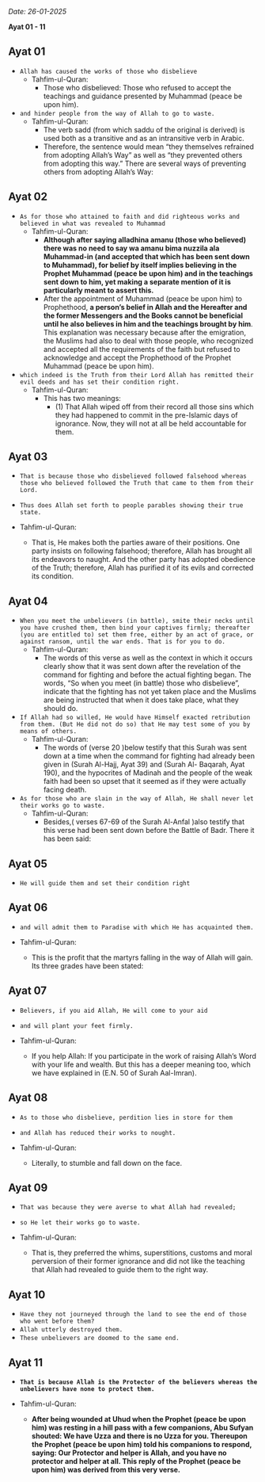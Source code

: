 _Date: 26-01-2025_

**Ayat 01 - 11**

## Ayat 01

- `Allah has caused the works of those who disbelieve`
  - Tahfim-ul-Quran:
    - Those who disbelieved: Those who refused to accept the teachings and guidance presented by Muhammad (peace be upon him).
- `and hinder people from the way of Allah to go to waste.`
  - Tahfim-ul-Quran:
    - The verb sadd (from which saddu of the original is derived) is used both as a transitive and as an intransitive verb in Arabic.
    - Therefore, the sentence would mean “they themselves refrained from adopting Allah’s Way” as well as “they prevented others from adopting this way.” There are several ways of preventing others from adopting Allah’s Way:

## Ayat 02

- `As for those who attained to faith and did righteous works and believed in what was revealed to Muhammad`
  - Tahfim-ul-Quran:
    - **Although after saying alladhina amanu (those who believed) there was no need to say wa amanu bima nuzzila ala Muhammad-in (and accepted that which has been sent down to Muhammad), for belief by itself implies believing in the Prophet Muhammad (peace be upon him) and in the teachings sent down to him, yet making a separate mention of it is particularly meant to assert this.**
    - After the appointment of Muhammad (peace be upon him) to Prophethood, **a person’s belief in Allah and the Hereafter and the former Messengers and the Books cannot be beneficial until he also believes in him and the teachings brought by him**. This explanation was necessary because after the emigration, the Muslims had also to deal with those people, who recognized and accepted all the requirements of the faith but refused to acknowledge and accept the Prophethood of the Prophet Muhammad (peace be upon him).
- `which indeed is the Truth from their Lord Allah has remitted their evil deeds and has set their condition right.`
  - Tahfim-ul-Quran:
    - This has two meanings:
      - (1) That Allah wiped off from their record all those sins which they had happened to commit in the pre-Islamic days of ignorance. Now, they will not at all be held accountable for them.


## Ayat 03

- `That is because those who disbelieved followed falsehood whereas those who believed followed the Truth that came to them from their Lord.`
- `Thus does Allah set forth to people parables showing their true state.`

- Tahfim-ul-Quran:
  - That is, He makes both the parties aware of their positions. One party insists on following falsehood; therefore, Allah has brought all its endeavors to naught. And the other party has adopted obedience of the Truth; therefore, Allah has purified it of its evils and corrected its condition.

## Ayat 04

- `When you meet the unbelievers (in battle), smite their necks until you have crushed them, then bind your captives firmly; thereafter (you are entitled to) set them free, either by an act of grace, or against ransom, until the war ends. That is for you to do.`
  - Tahfim-ul-Quran:
    - The words of this verse as well as the context in which it occurs clearly show that it was sent down after the revelation of the command for fighting and before the actual fighting began. The words, “So when you meet (in battle) those who disbelieve”, indicate that the fighting has not yet taken place and the Muslims are being instructed that when it does take place, what they should do.
- `If Allah had so willed, He would have Himself exacted retribution from them. (But He did not do so) that He may test some of you by means of others.`
  - Tahfim-ul-Quran:
    - The words of (verse 20 )below testify that this Surah was sent down at a time when the command for fighting had already been given in (Surah Al-Hajj, Ayat 39) and (Surah Al- Baqarah, Ayat 190), and the hypocrites of Madinah and the people of the weak faith had been so upset that it seemed as if they were actually facing death.
- `As for those who are slain in the way of Allah, He shall never let their works go to waste.`
  - Tahfim-ul-Quran:
    - Besides,( verses 67-69 of the Surah Al-Anfal )also testify that this verse had been sent down before the Battle of Badr. There it has been said:

## Ayat 05

- `He will guide them and set their condition right`

## Ayat 06

- `and will admit them to Paradise with which He has acquainted them.`

- Tahfim-ul-Quran:
  - This is the profit that the martyrs falling in the way of Allah will gain. Its three grades have been stated:

## Ayat 07

- `Believers, if you aid Allah, He will come to your aid`
- `and will plant your feet firmly.`

- Tahfim-ul-Quran:
  - If you help Allah: If you participate in the work of raising Allah’s Word with your life and wealth. But this has a deeper meaning too, which we have explained in (E.N. 50 of Surah Aal-Imran).

## Ayat 08

- `As to those who disbelieve, perdition lies in store for them`
- `and Allah has reduced their works to nought.`

- Tahfim-ul-Quran:
  - Literally, to stumble and fall down on the face.

## Ayat 09

- `That was because they were averse to what Allah had revealed;`
- `so He let their works go to waste.`

- Tahfim-ul-Quran:
  - That is, they preferred the whims, superstitions, customs and moral perversion of their former ignorance and did not like the teaching that Allah had revealed to guide them to the right way.

## Ayat 10

- `Have they not journeyed through the land to see the end of those who went before them?`
- `Allah utterly destroyed them.`
- `These unbelievers are doomed to the same end.`


## Ayat 11

- **`That is because Allah is the Protector of the believers whereas the unbelievers have none to protect them.`**

- Tahfim-ul-Quran:
  - **After being wounded at Uhud when the Prophet (peace be upon him) was resting in a hill pass with a few companions, Abu Sufyan shouted: We have Uzza and there is no Uzza for you. Thereupon the Prophet (peace be upon him) told his companions to respond, saying: Our Protector and helper is Allah, and you have no protector and helper at all. This reply of the Prophet (peace be upon him) was derived from this very verse.**